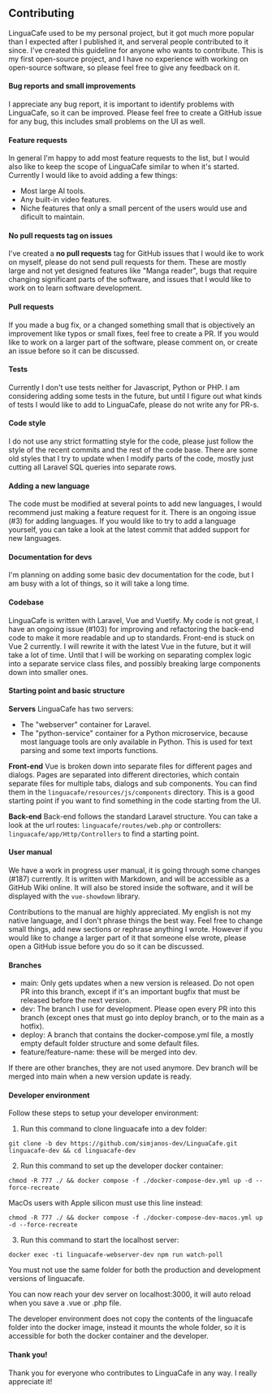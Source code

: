 ## Contributing
LinguaCafe used to be my personal project, but it got much more popular than I expected after I published it, and serveral people contributed to it since. I've created this guideline for anyone who wants to contribute. This is my first open-source project, and I have no experience with working on open-source software, so please feel free to give any feedback on it.

#### Bug reports and small improvements
I appreciate any bug report, it is important to identify problems with LinguaCafe, so it can be improved. Please feel free to create a GitHub issue for any bug, this includes small problems on the UI as well.

#### Feature requests
In general I'm happy to add most feature requests to the list, but I would also like to keep the scope of LinguaCafe similar to when it's started. Currently I would like to avoid adding a few things:
- Most large AI tools.
- Any built-in video features.
- Niche features that only a small percent of the users would use and dificult to maintain.


#### No pull requests tag on issues 
I've created a **no pull requests** tag for GitHub issues that I would ike to work on myself, please do not send pull requests for them. These are mostly large and not yet designed features like "Manga reader", bugs that require changing significant parts of the software, and issues that I would like to work on to learn software development.

#### Pull requests
If you made a bug fix, or a changed something small that is objectively an improvement like typos or small fixes, feel free to create a PR. If you would like to work on a larger part of the software, please comment on, or create an issue before so it can be discussed.

#### Tests
Currently I don't use tests neither for Javascript, Python or PHP. I am considering adding some tests in the future, but until I figure out what kinds of tests I would like to add to LinguaCafe, please do not write any for PR-s.

#### Code style
I do not use any strict formatting style for the code, please just follow the style of the recent commits and the rest of the code base. There are some old styles that I try to update when I modify parts of the code, mostly just cutting all Laravel SQL queries into separate rows. 

#### Adding a new language
The code must be modified at several points to add new languages, I would recommend just making a feature request for it. There is an ongoing issue (#3) for adding languages. If you would like to try to add a language yourself, you can take a look at the latest commit that added support for new languages.

#### Documentation for devs
I'm planning on adding some basic dev documentation for the code, but I am busy with a lot of things, so it will take a long time.

#### Codebase
LinguaCafe is written with Laravel, Vue and Vuetify. My code is not great, I have an ongoing issue (#103) for improving and refactoring the back-end code to make it more readable and up to standards. Front-end is stuck on Vue 2 currently. I will rewrite it with the latest Vue in the future, but it will take a lot of time. Until that I will be working on separating complex logic into a separate service class files, and possibly breaking large components down into smaller ones.

#### Starting point and basic structure

**Servers**
LinguaCafe has two servers:
- The "webserver" container for Laravel.
- The "python-service" container for a Python microservice, because most language tools are only available in Python. This is used for text parsing and some text imports functions.

**Front-end**
Vue is broken down into separate files for different pages and dialogs. Pages are separated into different directories, which contain separate files for multiple tabs, dialogs and sub components. You can find them in the `linguacafe/resources/js/components` directory. This is a good starting point if you want to find something in the code starting from the UI.


**Back-end**
Back-end follows the standard Laravel structure. You can take a look at the url routes: `linguacafe/routes/web.php` or controllers: `linguacafe/app/Http/Controllers` to find a starting point.

#### User manual
We have a work in progress user manual, it is going through some changes (#187) currently. It is written with Markdown, and will be accessible as a GitHub Wiki online. It will also be stored inside the software, and it will be displayed with the `vue-showdown` library. 

Contributions to the manual are highly appreciated. My english is not my native language, and I don't phrase things the best way. Feel free to change small things, add new sections or rephrase anything I wrote. However if you would like to change a larger part of it that someone else wrote, please open a GitHub issue before you do so it can be discussed. 


#### Branches
- main: Only gets updates when a new version is released. Do not open PR into this branch, except if it's an important bugfix that must be released before the next version. 
- dev: The branch I use for development. Please open every PR into this branch (except ones that must go into deploy branch, or to the main as a hotfix).
- deploy: A branch that contains the docker-compose.yml file, a mostly empty default folder structure and some default files.
- feature/feature-name: these will be merged into dev.

If there are other branches, they are not used anymore. Dev branch will be merged into main when a new version update is ready.

#### Developer environment
Follow these steps to setup your developer environment:
1. Run this command to clone linguacafe into a dev folder: 
```
git clone -b dev https://github.com/simjanos-dev/LinguaCafe.git linguacafe-dev && cd linguacafe-dev
```

2. Run this command to set up the developer docker container: 

```
chmod -R 777 ./ && docker compose -f ./docker-compose-dev.yml up -d --force-recreate
```

MacOs users with Apple silicon must use this line instead:

```
chmod -R 777 ./ && docker compose -f ./docker-compose-dev-macos.yml up -d --force-recreate
```

3. Run this command to start the localhost server: 
```
docker exec -ti linguacafe-webserver-dev npm run watch-poll
```

You must not use the same folder for both the production and development versions of linguacafe.

You can now reach your dev server on localhost:3000, it will auto reload when you save a .vue or .php file. 

The developer environment does not copy the contents of the linguacafe folder into the docker image, instead it mounts the whole folder, so it is accessible for both the docker container and the developer.

#### Thank you!
Thank you for everyone who contributes to LinguaCafe in any way. I really appreciate it!